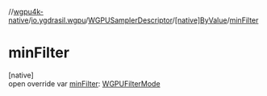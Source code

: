 //[wgpu4k-native](../../../../index.md)/[io.ygdrasil.wgpu](../../index.md)/[WGPUSamplerDescriptor](../index.md)/[[native]ByValue](index.md)/[minFilter](min-filter.md)

# minFilter

[native]\
open override var [minFilter](min-filter.md): [WGPUFilterMode](../../-w-g-p-u-filter-mode/index.md)